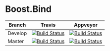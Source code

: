 # Boost.Bind

Branch   | Travis | Appveyor
---------|--------|---------
Develop  | [![Build Status](https://travis-ci.org/boostorg/bind.svg?branch=develop)](https://travis-ci.org/boostorg/bind) | [![Build Status](https://ci.appveyor.com/api/projects/status/github/boostorg/bind?branch=develop&svg=true)](https://ci.appveyor.com/project/pdimov/bind)
Master   | [![Build Status](https://travis-ci.org/boostorg/bind.svg?branch=master)](https://travis-ci.org/boostorg/bind) | [![Build Status](https://ci.appveyor.com/api/projects/status/github/boostorg/bind?branch=master&svg=true)](https://ci.appveyor.com/project/pdimov/bind)
